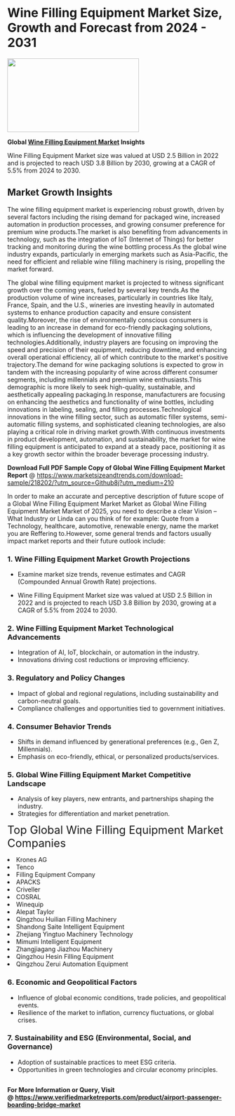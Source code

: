 <H1>Wine Filling Equipment Market Size, Growth and Forecast from 2024 - 2031</H1><img class="aligncenter size-medium wp-image-584254" src="https://thirdeyenews.in/wp-content/uploads/2024/09/Global-Market-Research-300x168.jpeg" alt="" width="300" height="168" /><p><strong>Global&nbsp;<a href="https://www.marketsizeandtrends.com/download-sample/218202/?utm_source=Github8j?utm_medium=210">Wine Filling Equipment Market</a> Insights</strong></p><p>Wine Filling Equipment Market size was valued at USD 2.5 Billion in 2022 and is projected to reach USD 3.8 Billion by 2030, growing at a CAGR of 5.5% from 2024 to 2030.</p><p><h2>Market Growth Insights</h2> <p>The wine filling equipment market is experiencing robust growth, driven by several factors including the rising demand for packaged wine, increased automation in production processes, and growing consumer preference for premium wine products.The market is also benefiting from advancements in technology, such as the integration of IoT (Internet of Things) for better tracking and monitoring during the wine bottling process.As the global wine industry expands, particularly in emerging markets such as Asia-Pacific, the need for efficient and reliable wine filling machinery is rising, propelling the market forward.</p> <p>The global wine filling equipment market is projected to witness significant growth over the coming years, fueled by several key trends.As the production volume of wine increases, particularly in countries like Italy, France, Spain, and the U.S., wineries are investing heavily in automated systems to enhance production capacity and ensure consistent quality.Moreover, the rise of environmentally conscious consumers is leading to an increase in demand for eco-friendly packaging solutions, which is influencing the development of innovative filling technologies.Additionally, industry players are focusing on improving the speed and precision of their equipment, reducing downtime, and enhancing overall operational efficiency, all of which contribute to the market's positive trajectory.The demand for wine packaging solutions is expected to grow in tandem with the increasing popularity of wine across different consumer segments, including millennials and premium wine enthusiasts.This demographic is more likely to seek high-quality, sustainable, and aesthetically appealing packaging.In response, manufacturers are focusing on enhancing the aesthetics and functionality of wine bottles, including innovations in labeling, sealing, and filling processes.Technological innovations in the wine filling sector, such as automatic filler systems, semi-automatic filling systems, and sophisticated cleaning technologies, are also playing a critical role in driving market growth.With continuous investments in product development, automation, and sustainability, the market for wine filling equipment is anticipated to expand at a steady pace, positioning it as a key growth sector within the broader beverage processing industry.<p><span class=""><strong>Download Full PDF Sample Copy of Global Wine Filling Equipment Market Report</strong> @ <a href="https://www.marketsizeandtrends.com/download-sample/218202/?utm_source=Github8j?utm_medium=210" target="_blank">https://www.marketsizeandtrends.com/download-sample/218202/?utm_source=Github8j?utm_medium=210</a></span></p><p>In order to make an accurate and perceptive description of future scope of a Global&nbsp;Wine Filling Equipment Market Market as Global&nbsp;Wine Filling Equipment Market Market of 2025, you need to describe a clear Vision &ndash; What Industry or Linda can you think of for example: Quote from a Technology, healthcare, automotive, renewable energy, name the market you are Reffering to.However, some general trends and factors usually impact market reports and their future outlook include:</p><h3>1.&nbsp;<strong>Wine Filling Equipment Market Growth Projections</strong></h3><ul><li>Examine market size trends, revenue estimates and CAGR (Compounded Annual Growth Rate) projections.</li><li><p>Wine Filling Equipment Market size was valued at USD 2.5 Billion in 2022 and is projected to reach USD 3.8 Billion by 2030, growing at a CAGR of 5.5% from 2024 to 2030.</p></li></ul><h3>2.&nbsp;<strong>Wine Filling Equipment Market Technological Advancements</strong></h3><ul><li>Integration of AI, IoT, blockchain, or automation in the industry.</li><li>Innovations driving cost reductions or improving efficiency.</li></ul><h3>3.&nbsp;<strong>Regulatory and Policy Changes</strong></h3><ul><li>Impact of global and regional regulations, including sustainability and carbon-neutral goals.</li><li>Compliance challenges and opportunities tied to government initiatives.</li></ul><h3>4.&nbsp;<strong>Consumer Behavior Trends</strong></h3><ul><li>Shifts in demand influenced by generational preferences (e.g., Gen Z, Millennials).</li><li>Emphasis on eco-friendly, ethical, or personalized products/services.</li></ul><h3>5.&nbsp;<strong>Global Wine Filling Equipment Market Competitive Landscape</strong></h3><ul><li>Analysis of key players, new entrants, and partnerships shaping the industry.</li><li>Strategies for differentiation and market penetration.</li></ul><p data-pm-slice="1 1 []"><span style="color: inherit; font-family: inherit; font-size: 25px;">Top Global Wine Filling Equipment Market Companies</span></p><div class="" data-test-id=""><p><li>Krones AG</li><li> Tenco</li><li> Filling Equipment Company</li><li> APACKS</li><li> Criveller</li><li> COSRAL</li><li> Winequip</li><li> Alepat Taylor</li><li> Qingzhou Huilian Filling Machinery</li><li> Shandong Saite Intelligent Equipment</li><li> Zhejiang Yingtuo Machinery Technology</li><li> Mimumi Intelligent Equipment</li><li> Zhangjiagang Jiazhou Machinery</li><li> Qingzhou Hesin Filling Equipment</li><li> Qingzhou Zerui Automation Equipment</li></p></div><h3>6.&nbsp;<strong>Economic and Geopolitical Factors</strong></h3><ul><li>Influence of global economic conditions, trade policies, and geopolitical events.</li><li>Resilience of the market to inflation, currency fluctuations, or global crises.</li></ul><h3>7.&nbsp;<strong>Sustainability and ESG (Environmental, Social, and Governance)</strong></h3><ul><li>Adoption of sustainable practices to meet ESG criteria.</li><li>Opportunities in green technologies and circular economy principles.</li></ul><h2><strong style="font-size: 14px;">For More Information or Query, Visit @&nbsp;</strong><a style="background-color: #ffffff; font-size: 14px;" href="https://www.marketsizeandtrends.com/report/wine-filling-equipment-market/" target="_blank">https://www.verifiedmarketreports.com/product/airport-passenger-boarding-bridge-market</a></h2>